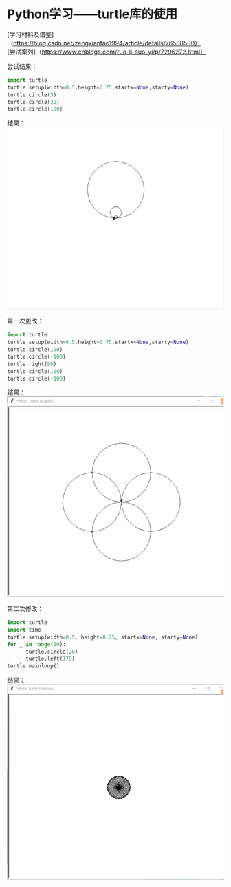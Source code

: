 Python学习——turtle库的使用
===
[学习材料及借鉴]（https://blog.csdn.net/zengxiantao1994/article/details/76588580）<br>
[尝试案列]（https://www.cnblogs.com/ruo-li-suo-yi/p/7296272.html）

尝试结果：
```python
import turtle
turtle.setup(width=0.5,height=0.75,startx=None,starty=None)
turtle.circle(5)
turtle.circle(20)
turtle.circle(100)
```
结果：![同心圆](https://github.com/Movetimes/Usually/blob/master/%E5%90%8C%E5%BF%83%E5%9C%86.png)

第一次更改：
```python
import turtle
turtle.setup(width=0.5.height=0.75,startx=None,starty=None)
turtle.circle(100)
turtle.circle(-100)
turtle.right(90)
turtle.circle(100)
turtle.circle(-100)
```
结果：![修改一](https://github.com/Movetimes/Usually/blob/master/%E4%BF%AE%E6%94%B91.png)

第二次修改：
```python
import turtle
import time
turtle.setup(width=0.5, height=0.75, startx=None, starty=None)
for _ in range(50):
	  turtle.circle(20)
	  turtle.left(170)
turtle.mainloop()    
```
结果：![修改二](https://github.com/Movetimes/Usually/blob/master/%E4%BF%AE%E6%94%B92.png)

